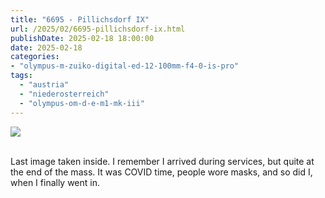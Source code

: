 ```yaml
---
title: "6695 - Pillichsdorf IX"
url: /2025/02/6695-pillichsdorf-ix.html
publishDate: 2025-02-18 18:00:00
date: 2025-02-18
categories:
- "olympus-m-zuiko-digital-ed-12-100mm-f4-0-is-pro"
tags:
  - "austria"
  - "niederosterreich"
  - "olympus-om-d-e-m1-mk-iii"
---
```

<div class="container">
<div class="center"><a target="_blank" href="https://d25zfm9zpd7gm5.cloudfront.net/1200x1200/2020/20200920_092744_lr.jpg"><img class="webfeedsFeaturedVisual" src="https://d25zfm9zpd7gm5.cloudfront.net/0600x0600/2020/20200920_092744_lr.jpg" /></a></div>
</div>
<br />

Last image taken inside. I remember I arrived during
services, but quite at the end of the mass. It was COVID
time, people wore masks, and so did I, when I finally went
in.
